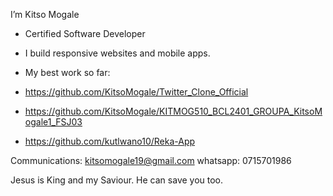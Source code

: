   I’m Kitso Mogale
- Certified Software Developer
- I build responsive websites and mobile apps.
  
- My best work so far:
- https://github.com/KitsoMogale/Twitter_Clone_Official
- https://github.com/KitsoMogale/KITMOG510_BCL2401_GROUPA_KitsoMogale1_FSJ03
- https://github.com/kutlwano10/Reka-App

Communications: 
kitsomogale19@gmail.com
whatsapp: 0715701986

Jesus is King and my Saviour. He can save you too.


